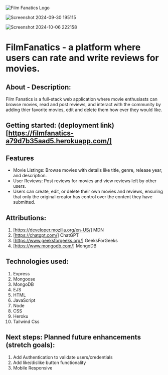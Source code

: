 ![Film Fanatics Logo](/public/images/logo.png)

![Screenshot 2024-09-30 195115](https://github.com/user-attachments/assets/8d258b17-28b7-4bff-a415-f56659afe3ff)

![Screenshot 2024-10-06 222158](https://github.com/user-attachments/assets/ecc05b09-6667-449d-ba72-85a071ebf5d1)


# FilmFanatics - a platform where users can rate and write reviews for movies.

## About - Description:

Film Fanatics is a full-stack web application where movie enthusiasts can browse movies, read and post reviews, and interact with the community by adding thier favorite movies, edit and delete them how ever they would like.

## Getting started: (deployment link) [https://filmfanatics-a79d7b35aad5.herokuapp.com/]

## Features

- Movie Listings: Browse movies with details like title, genre, release year, and description.
- User Reviews: Post reviews for movies and view reviews left by other users.
- Users can create, edit, or delete their own movies and reviews, ensuring that only the original creator has control over the content they have submitted.

## Attributions:

1. [https://developer.mozilla.org/en-US/] MDN
2. [https://chatgpt.com/] ChatGPT
3. [https://www.geeksforgeeks.org/] GeeksForGeeks
4. [https://www.mongodb.com/] MongoDB

## Technologies used:

1. Express
2. Mongoose
3. MongoDB
4. EJS
5. HTML
6. JavaScript
7. Node
8. CSS
9. Heroku
10. Tailwind Css

## Next steps: Planned future enhancements (stretch goals):

1. Add Authentication to validate users/credentials
2. Add like/dislike button functionality
3. Mobile Responsive
